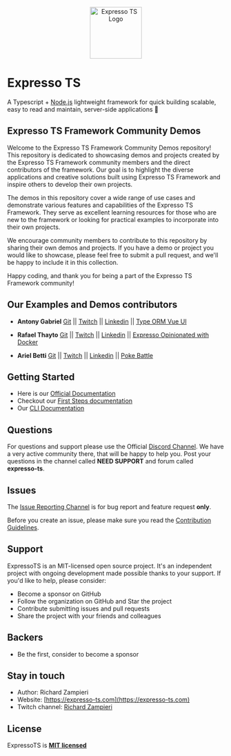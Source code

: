 <p align="center">
  <a href="https://expresso-ts.com/" target="blank"><img src="https://github.com/expressots/examples/blob/main/expressots.png" width="120" alt="Expresso TS Logo" /></a>
</p>

# Expresso TS

A Typescript + [Node.js]("https://nodejs.org/en/") lightweight framework for quick building scalable, easy to read and maintain, server-side applications 🚀

## Expresso TS Framework Community Demos

Welcome to the Expresso TS Framework Community Demos repository! This repository is dedicated to showcasing demos and projects created by the Expresso TS Framework community members and the direct contributors of the framework. Our goal is to highlight the diverse applications and creative solutions built using Expresso TS Framework and inspire others to develop their own projects.

The demos in this repository cover a wide range of use cases and demonstrate various features and capabilities of the Expresso TS Framework. They serve as excellent learning resources for those who are new to the framework or looking for practical examples to incorporate into their own projects.

We encourage community members to contribute to this repository by sharing their own demos and projects. If you have a demo or project you would like to showcase, please feel free to submit a pull request, and we'll be happy to include it in this collection.

Happy coding, and thank you for being a part of the Expresso TS Framework community!

## Our Examples and Demos contributors 

- **Antony Gabriel** [Git](https://github.com/AntonyZ89) || [Twitch](https://www.twitch.tv/antonydev) || [Linkedin](https://www.linkedin.com/in/antonydev/) || [Type ORM Vue UI](https://github.com/expressots/examples/tree/main/02-typeorm-demo/typeorm-demo-vue)

- **Rafael Thayto** [Git](https://github.com/rafa-thayto) || [Twitch](https://www.twitch.tv/thayto_dev) || [Linkedin](https://www.linkedin.com/in/thayto/) || [Expresso Opinionated with Docker](https://github.com/expressots/examples/tree/main/03-opinionated-with-docker)

- **Ariel Betti** [Git](https://github.com/ArielBetti) || [Twitch](https://www.twitch.tv/asancode) || [Linkedin](https://www.linkedin.com/in/ariel-betti/) || [Poke Battle](https://github.com/expressots/examples/tree/main/04-poke-battle-with-prisma)

## Getting Started

- Here is our [Official Documentation](https://expresso-ts.com/)
- Checkout our [First Steps documentation](https://expresso-ts.com/docs/overview/first-steps)
- Our [CLI Documentation](https://expresso-ts.com/docs/category/cli)

## Questions

For questions and support please use the Official [Discord Channel](https://discord.com/invite/PyPJfGK). We have a very active community there, that will be happy to help you. Post your questions in the channel called **NEED SUPPORT** and forum called **expresso-ts**.

## Issues

The [Issue Reporting Channel](https://github.com/expressots/expressots/issues) is for bug report and feature request **only**.

Before you create an issue, please make sure you read the [Contribution Guidelines](CONTRIBUTING.md).

## Support

ExpressoTS is an MIT-licensed open source project. It's an independent project with ongoing development made possible thanks to your support. If you'd like to help, please consider:

- Become a sponsor on GitHub
- Follow the organization on GitHub and Star the project
- Contribute submitting issues and pull requests
- Share the project with your friends and colleagues
 
## Backers

- Be the first, consider to become a sponsor

## Stay in touch

- Author: Richard Zampieri
- Website: [https://expresso-ts.com](https://expresso-ts.com)
- Twitch channel: [Richard Zampieri](https://www.twitch.tv/richardzampieri)

## License

ExpressoTS is **[MIT licensed](LICENSE.md)**